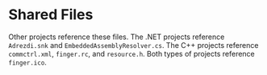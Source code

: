 # Shared Files

Other projects reference these files.  The .NET projects reference
`Adrezdi.snk` and `EmbeddedAssemblyResolver.cs`.  The C++ projects
reference `commctrl.xml`, `finger.rc`, and `resource.h`. Both types of
projects reference `finger.ico`.
